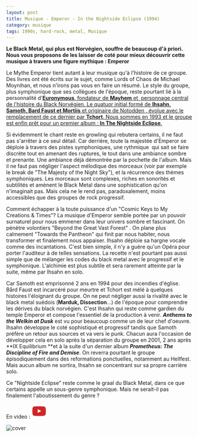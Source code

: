 ```yaml
---
layout: post
title: Musique - Emperor - In the Nightside Eclipse (1994)
category: musique
tags: 1990s, hard-rock, metal, Musique
---
```

**Le Black Metal, qui plus est Norvégien, souffre de beaucoup d'à priori. Nous vous proposons de les laisser de coté pour mieux découvrir cette musique à travers une figure mythique : Emperor**

Le Mythe Emperor tient autant à leur musique qu'à l'histoire de ce groupe. Des livres ont été écrits sur le sujet, comme Lords of Chaos de Michael Moynihan, et nous n'irons pas vous en faire un résumé. Le style du groupe, plus symphonique que ses collègues de l'époque, reste pourtant lié à la personnalité d'<span style="text-decoration:underline;"><a href="http://www.wikiwand.com/fr/%C3%98ystein_Aarseth">**Euronymous**</a>, fondateur de **Mayhem** et  personnage central de l'histoire du Black Norvégien. Le quatuor initial formé de **Ihsahn, Samoth, Bard Faust **et** Mortiis** et originaire de Notodden , évolue avec le remplacement de ce dernier par **Tchort**. Nous sommes en 1993 et le groupe est enfin prêt pour un premier album : **In The Nightside Eclipse**.

Si évidemment le chant reste en growling qui rebutera certains, il ne faut pas s'arrêter à ce seul détail. Car derrière, toute la majestée d'Emperor se déploie à travers des pistes symphoniques, une rythmique  qui sait se faire discrète tout en amenant des ruptures, le tout dans une ambiance sombre et prenante. Une ambiance déjà démontrée par la pochette de l'album. Mais il ne faut pas négliger l'aspect mélodique des morceaux (voir par exemple le break de "The Majesty of the Night Sky"), et la récurrence des thèmes symphoniques. Les morceaux sont complexes, riches en sonorités et subtilités et amènent le Black Metal dans une sophistication qu'on n'imaginait pas. Mais cela ne le rend pas, paradoxalement, moins accessibles que des groupes de rock progressif.

Comment échapper à la toute puissance d'un "Cosmic Keys to My Creations &amp; Times"? La musique d'Emperor semble portée par un pouvoir surnaturel pour nous emmener dans leur univers sombre et fascinant. On pénètre volontiers "Beyond the Great Vast Forest" . On plane plus calmement "Towards the Pantheon" qui finit par nous habiter, nous transformer et finalement nous appaiser. Ihsahn déploie sa hargne vocale comme des incantations. C'est bien simple, il n'y a guère qu'un Opéra pour porter l'auditeur à de telles sensations. La recette n'est pourtant pas aussi simple que de mélanger les codes du black metal avec le progressif et le symphonique. L'alchimie est plus subtile et sera rarement atteinte par la suite, même par Ihsahn en solo.

Car Samoth est emprisonné 2 ans en 1994 pour des incendies d'église. Bård Faust est incarcéré pour meurtre et Tchort est mélé à quelques histoires l'éloignant du groupe. On ne peut négliger aussi la rivalité avec le black metal suédois (**Marduk, Dissection**...) de l'époque pour comprendre les dérives du black norvégien. C'est Ihsahn qui reste comme gardien du temple Emperor et compose l'essentiel de la production à venir. **<i><span class="lang-en" lang="en">Anthems to the Welkin at Dusk</i>** est vu pour beaucoup comme un de leur chef d'oeuvre. Ihsahn développe le coté sophistiqué et progressif tandis que Samoth préfère un retour aus sources et va vers le punk. Chacun aura l'occasion de développer cela en solo après la séparation du groupe en 2001, 2 ans après **IX Equilibrium **et à la suite d'un dernier album **<i>Prometheus: The Discipline of Fire and Demise</i>**. On reverra pourtant le groupe épisodiquement dans des reformations ponctuelles, notamment au Hellfest. Mais aucun album ne sortira, Ihsahn se concentrant sur sa propre carrière solo.

Ce "Nightside Eclipse" reste comme le graal du Black Metal, dans ce que certains appelle un sous-genre symphonique. Mais ne serait-il pas finalement l'aboutissement du genre ?

En video : [![video](/images/youtube.png)](https://www.youtube.com/watch?v=tccZs_veliA)

![cover](https://filedn.eu/llqi9IBxlYouGRXYG2xlROb/img/2015/emperor.jpg)
